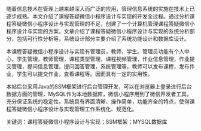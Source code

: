 随着信息技术在管理上越来越深入而广泛的应用，管理信息系统的实施在技术上已逐步成熟。本文介绍了课程答疑微信小程序设计与实现的开发全过程。通过分析课程答疑微信小程序设计与实现管理的不足，创建了一个计算机管理课程答疑微信小程序设计与实现的方案。文章介绍了课程答疑微信小程序设计与实现的系统分析部分，包括可行性分析等，系统设计部分主要介绍了系统功能设计和数据库设计。

本课程答疑微信小程序设计与实现有管理员，教师，学生。管理员功能有个人中心，学生管理，教师管理，课程类型管理，课程视频管理，作业信息管理，作业提交管理，提问信息管理，提问回答管理，系统管理等。教师可以发布课程，发布作业，学生可以提交作业，查看课程等。因而具有一定的实用性。

本站后台采用Java的SSM框架进行后台管理开发，可以在浏览器上登录进行后台数据方面的管理，MySQL作为本地数据库，微信小程序用到了微信开发者工具，充分保证系统的稳定性。系统具有界面清晰、操作简单，功能齐全的特点，使得课程答疑微信小程序设计与实现管理工作系统化、规范化。

关键词：课程答疑微信小程序设计与实现；SSM框架；MYSQL数据库
